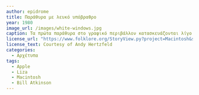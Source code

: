 ```yaml
---
author: epidrome
title: Παράθυρα με λευκό υπόβραθρο  
year: 1980 
image_url: /images/white-windows.jpg
caption: Τα πρώτα παράθυρα στο γραφικό περιβάλλον κατασκευάζονται λίγο μετά την επίσκεψη της Apple στο Xerox PARC, οπότε υπάρχουν πολλές ομοιότητες στην μορφή και στην λειτουργία τους. Η επιλογή για λευκό υπόβαθρο στα παράθυρα του γραφικού περιβάλλοντος του Liza έγινε με κριτήριο την δυνατότητα για ομοιόμορφη προβολή και εκτύπωση τόσο του κειμένου, όσο και των εικόνων. 
license_url: "https://www.folklore.org/StoryView.py?project=Macintosh&story=Busy_Being_Born.txt" 
license_text: Courtesy of Andy Hertzfeld 
categories:
  - Αρχέτυπα
tags:
  - Apple
  - Liza
  - Macintosh 
  - Bill Atkinson
---
```

